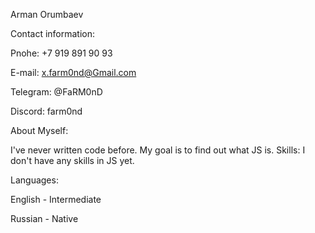 Arman Orumbaev
                                                                                                      
Contact information:

Pnohe: +7 919 891 90 93

E-mail: x.farm0nd@Gmail.com

Telegram: @FaRM0nD

Discord: farm0nd

About Myself:

I've never written code before. My goal is to find out what JS is. 
Skills:
I don't have any skills in JS yet.

Languages:

English - Intermediate

Russian - Native
